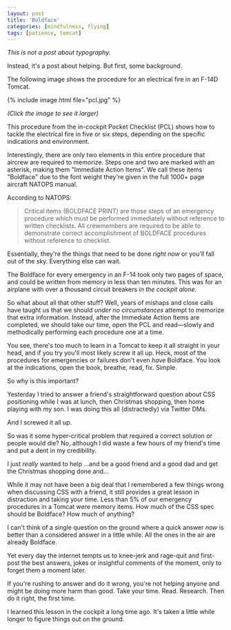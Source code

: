 ```yaml
---
layout: post
title: 'Boldface'
categories: [mindfulness, flying]
tags: [patience, tomcat]
---
```


*This is not a post about typography.*

Instead, it's a post about helping. But first, some background. 

The following image shows the procedure for an electrical fire in an F-14D Tomcat.

{% include image.html file="pcl.jpg" %}

*(Click the image to see it larger)*

This procedure from the in-cockpit Pocket Checklist (PCL) shows how to tackle the electrical fire in five or six steps, depending on the specific indications and environment.

<p class="has-pullquote" data-pullquote="The Boldface for every emergency in an F-14 took only two pages of space, and could be written from memory in less than ten minutes">Interestingly, there are only two elements in this entire procedure that aircrew are required to memorize. Steps one and two are marked with an asterisk, making them "Immediate Action Items". We call these items "Boldface" due to the font weight they're given in the full 1000+ page aircraft NATOPS manual. </p>

According to NATOPS:

> Critical items (BOLDFACE PRINT) are those steps of an emergency procedure which must be performed immediately without reference to written checklists. All crewmembers are required to be able to demonstrate correct accomplishment of BOLDFACE procedures without reference to checklist.

Essentially, they're the things that need to be done *right now* or you'll fall out of the sky. Everything else can wait. 

The Boldface for every emergency in an F-14 took only two pages of space, and could be written from memory in less than ten minutes. This was for an airplane with over a thousand circuit breakers *in the cockpit alone.*

So what about all that other stuff? Well, years of mishaps and close calls have taught us that we should *under no circumstances* attempt to memorize that extra information. Instead, after the Immediate Action Items are completed, we should take our time, open the PCL and read—slowly and methodically performing each procedure one at a time.

You see, there's too much to learn in a Tomcat to keep it all straight in your head, and if you try you'll most likely screw it all up. Heck, most of the procedures for emergencies or failures don't even *have* Boldface. You look at the indications, open the book, breathe, read, fix. Simple.

So why is this important?

Yesterday I tried to answer a friend's straightforward question about CSS positioning while I was at lunch, then Christmas shopping, then home playing with my son. I was doing this all (distractedly) via Twitter DMs. 

And I screwed it all up.

So was it some hyper-critical problem that required a correct solution or people would die? No, although I did waste a few hours of my friend's time and put a dent in my credibility.

I just *really* wanted to help ...and be a good friend and a good dad and get the Christmas shopping done and...

While it may not have been a big deal that I remembered a few things wrong when discussing CSS with a friend, it still provides a great lesson in distraction and taking your time. Less than 5% of our emergency procedures in a Tomcat were memory items. How much of the CSS spec should be Boldface? How much of anything?

I can't think of a single question on the ground where a quick answer *now* is better than a considered answer in a little while. All the ones in the air are already Boldface. 

Yet every day the internet tempts us to knee-jerk and rage-quit and first-post the best answers, jokes or insightful comments of the moment, only to forget them a moment later.

If you're rushing to answer and do it wrong, you're not helping anyone and might be doing more harm than good. Take your time. Read. Research. Then do it right, the first time.

I learned this lesson in the cockpit a long time ago. It's taken a little while longer to figure things out on the ground. 
